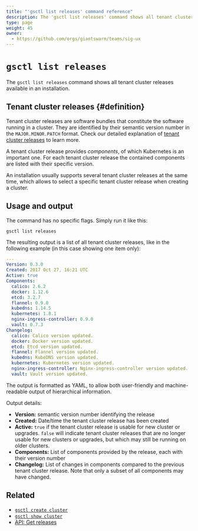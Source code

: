 ```yaml
---
title: "'gsctl list releases' command reference"
description: The 'gsctl list releases' command shows all tenant cluster releases available in an installation.
type: page
weight: 45
owner:
  - https://github.com/orgs/giantswarm/teams/sig-ux
---
```


# `gsctl list releases`

The `gsctl list releases` command shows all tenant cluster releases available in an installation.

## Tenant cluster releases {#definition}

Tenant cluster releases are software bundles that constitute the software running in a cluster.
They are identified by their semantic version number in the `MAJOR.MINOR.PATCH` format.
Check our detailed explanation of [tenant cluster releases](/reference/tenant-cluster-release-versions/) to learn more.

A tenant cluster release provides _components_, of which Kubernetes is an important one.
For each tenant cluster release the contained components are listed with their specific
version.

An installation usually supports several tenant cluster releases at the same time, which allows
to select a specific tenant cluster release when creating a cluster.

## Usage and output

The command has no specific flags. Simply run it like this:

```nohighlight
gsctl list releases
```

The resulting output is a list of all tenant cluster releases, like in the following example
(in this case showing one item only):

```yaml
---
Version: 0.3.0
Created: 2017 Oct 27, 16:21 UTC
Active: true
Components:
  calico: 2.6.2
  docker: 1.12.6
  etcd: 3.2.7
  flannel: 0.9.0
  kubedns: 1.14.5
  kubernetes: 1.8.1
  nginx-ingress-controller: 0.9.0
  vault: 0.7.3
Changelog:
  calico: Calico version updated.
  docker: Docker version updated.
  etcd: Etcd version updated.
  flannel: Flannel version updated.
  kubedns: KubeDNS version updated.
  kubernetes: Kubernetes version updated.
  nginx-ingress-controller: Nginx-ingress-controller version updated.
  vault: Vault version updated.
```

The output is formatted as YAML, to allow both user-friendly and
machine-readable output of hierarchical information.

Output details:

- **Version:** semantic version number identifying the release
- **Created:** Date/time the tenant cluster release has been created
- **Active:** `true` if the tenant cluster release is usable for new cluster or upgrades.
  `false` will indicate tenant cluster releases that are no longer usable for new clusters or
  upgrades, but which may still be running on older clusters.
- **Components:** List of components provided by the release, each with their
  version number
- **Changelog:** List of changes in components compared to the previous
  tenant cluster release. Note that only a subset of all components may have changed.

## Related

- [`gsctl create cluster`](../create-cluster/)
- [`gsctl show cluster`](../show-cluster/)
- [API: Get releases](/api/#operation/getReleases)
